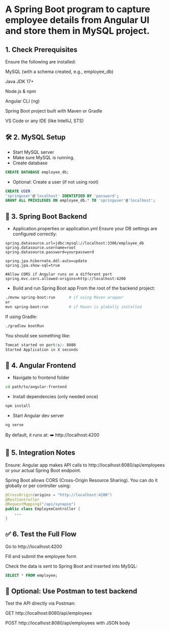 # A Spring Boot program to capture employee details from Angular UI and store them in MySQL project.

## 1. Check Prerequisites
Ensure the following are installed:

MySQL (with a schema created, e.g., employee_db)

Java JDK 17+

Node.js & npm

Angular CLI (ng)

Spring Boot project built with Maven or Gradle

VS Code or any IDE (like IntelliJ, STS)

## 🛠️ 2. MySQL Setup
- Start MySQL server
- Make sure MySQL is running.
- Create database
```sql
CREATE DATABASE employee_db;
```
- Optional: Create a user (if not using root)
```sql
CREATE USER 
'springuser'@'localhost' IDENTIFIED BY 'password';
GRANT ALL PRIVILEGES ON employee_db.* TO 'springuser'@'localhost';
```

## 🧩 3. Spring Boot Backend
- Application.properties or application.yml
  Ensure your DB settings are configured correctly:

```properties
spring.datasource.url=jdbc:mysql://localhost:3306/employee_db
spring.datasource.username=root
spring.datasource.password=yourpassword

spring.jpa.hibernate.ddl-auto=update
spring.jpa.show-sql=true

#Allow CORS if Angular runs on a different port
spring.mvc.cors.allowed-origins=http://localhost:4200
```

- Build and run Spring Boot app
  From the root of the backend project:

```bash
./mvnw spring-boot:run      # if using Maven wrapper
or
mvn spring-boot:run         # if Maven is globally installed
```
If using Gradle:

```bash
./gradlew bootRun
```
You should see something like:

```scss
Tomcat started on port(s): 8080
Started Application in X seconds
```
## 🎨 4. Angular Frontend
- Navigate to frontend folder
```bash
cd path/to/angular-frontend
```

- Install dependencies (only needed once)
```bash
npm install
```

- Start Angular dev server
```bash
ng serve
```
By default, it runs at:
➡️ http://localhost:4200

## 🔁 5. Integration Notes
Ensure:
Angular app makes API calls to http://localhost:8080/api/employees or your actual Spring Boot endpoint.

Spring Boot allows CORS (Cross-Origin Resource Sharing). You can do it globally or per controller using:

```java
@CrossOrigin(origins = "http://localhost:4200")
@RestController
@RequestMapping("/api/synapse")
public class EmployeeController {
    ...
}
```
## ✅ 6. Test the Full Flow
Go to http://localhost:4200

Fill and submit the employee form

Check the data is sent to Spring Boot and inserted into MySQL:

```sql
SELECT * FROM employee;
```

## 🧪 Optional: Use Postman to test backend
Test the API directly via Postman:

GET http://localhost:8080/api/employees

POST http://localhost:8080/api/employees with JSON body

